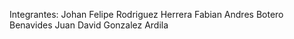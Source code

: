 Integrantes: 
Johan Felipe Rodriguez Herrera
Fabian Andres Botero Benavides
Juan David Gonzalez Ardila
